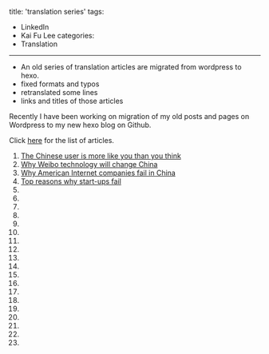 title: 'translation series'
tags:
- LinkedIn
- Kai Fu Lee
categories:
- Translation
---

* An old series of translation articles are migrated from wordpress to hexo.
* fixed formats and typos
* retranslated some lines
* links and titles of those articles
 
Recently I have been working on migration of my old posts and pages on Wordpress to my new hexo blog on Github. 

Click [here](http://freetymekiyan.github.io/tags/Kai-Fu-Lee/) for the list of articles.
1. [The Chinese user is more like you than you think](http://freetymekiyan.github.io/2013/07/26/kaifulee-1/)
2. [Why Weibo technology will change China](http://freetymekiyan.github.io/2013/08/02/kaifulee-2/)
3. [Why American Internet companies fail in China](http://freetymekiyan.github.io/2013/08/03/kaifulee-3/)
4. [Top reasons why start-ups fail](http://freetymekiyan.github.io/2013/08/04/kaifulee-4/)
5. []()
6. []()
7. []()
8. []()
9. []()
10. []()
11. []()
12. []()
13. []()
14. []()
15. []()
16. []()
17. []()
18. []()
19. []()
20. []()
21. []()
22. []()
23. []()

